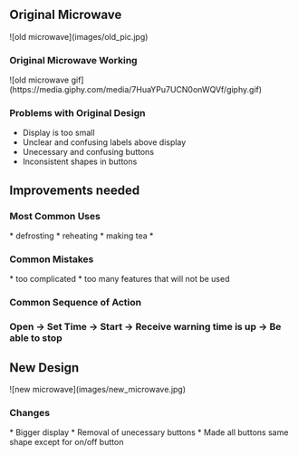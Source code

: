  
<h2> Original Microwave </h2>
![old microwave](images/old_pic.jpg)
<h3> Original Microwave Working </h3>
![old microwave gif](https://media.giphy.com/media/7HuaYPu7UCN0onWQVf/giphy.gif)
<h3> Problems with Original Design </h3>
  
 * Display is too small
 * Unclear and confusing labels above display
 * Unecessary and confusing buttons
 * Inconsistent shapes in buttons
  
<h2> Improvements needed </h2>

<h3> Most Common Uses </h3>
  * defrosting 
  * reheating
  * making tea
  * 
<h3> Common Mistakes </h3>
  * too complicated
  * too many features that will not be used
<h3> Common Sequence of Action </h3>
<h3> Open -> Set Time -> Start -> Receive warning time is up -> Be able to stop
<h2> New Design </h2>
![new microwave](images/new_microwave.jpg)
<h3> Changes </h3>
* Bigger display
* Removal of unecessary buttons
* Made all buttons same shape except for on/off button
